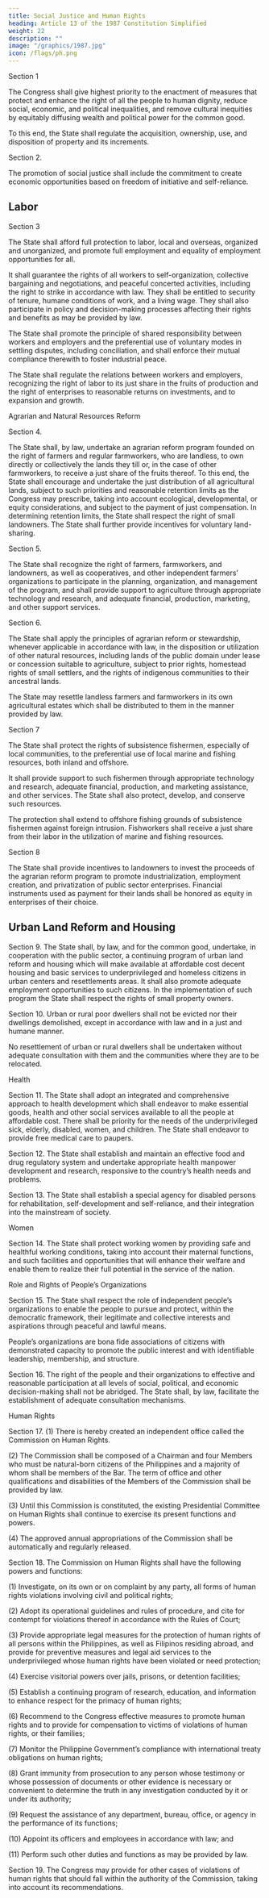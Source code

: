 ```yaml
---
title: Social Justice and Human Rights
heading: Article 13 of the 1987 Constitution Simplified
weight: 22
description: ""
image: "/graphics/1987.jpg"
icon: /flags/ph.png
---
```



Section 1

The Congress shall give highest priority to the enactment of measures that protect and enhance the right of all the people to human dignity, reduce social, economic, and political inequalities, and remove cultural inequities by equitably diffusing wealth and political power for the common good.

To this end, the State shall regulate the acquisition, ownership, use, and disposition of property and its increments.

Section 2. 

The promotion of social justice shall include the commitment to create economic opportunities based on freedom of initiative and self-reliance.


## Labor

Section 3

The State shall afford full protection to labor, local and overseas, organized and unorganized, and promote full employment and equality of employment opportunities for all.

It shall guarantee the rights of all workers to self-organization, collective bargaining and negotiations, and peaceful concerted activities, including the right to strike in accordance with law. They shall be entitled to security of tenure, humane conditions of work, and a living wage. They shall also participate in policy and decision-making processes affecting their rights and benefits as may be provided by law.

The State shall promote the principle of shared responsibility between workers and employers and the preferential use of voluntary modes in settling disputes, including conciliation, and shall enforce their mutual compliance therewith to foster industrial peace.

The State shall regulate the relations between workers and employers, recognizing the right of labor to its just share in the fruits of production and the right of enterprises to reasonable returns on investments, and to expansion and growth.

Agrarian and Natural Resources Reform

Section 4. 

The State shall, by law, undertake an agrarian reform program founded on the right of farmers and regular farmworkers, who are landless, to own directly or collectively the lands they till or, in the case of other farmworkers, to receive a just share of the fruits thereof. To this end, the State shall encourage and undertake the just distribution of all agricultural lands, subject to such priorities and reasonable retention limits as the Congress may prescribe, taking into account ecological, developmental, or equity considerations, and subject to the payment of just compensation. In determining retention limits, the State shall respect the right of small landowners. The State shall further provide incentives for voluntary land-sharing.

Section 5.

The State shall recognize the right of farmers, farmworkers, and landowners, as well as cooperatives, and other independent farmers’ organizations to participate in the planning, organization, and management of the program, and shall provide support to agriculture through appropriate technology and research, and adequate financial, production, marketing, and other support services.

Section 6. 

The State shall apply the principles of agrarian reform or stewardship, whenever applicable in accordance with law, in the disposition or utilization of other natural resources, including lands of the public domain under lease or concession suitable to agriculture, subject to prior rights, homestead rights of small settlers, and the rights of indigenous communities to their ancestral lands.

The State may resettle landless farmers and farmworkers in its own agricultural estates which shall be distributed to them in the manner provided by law.

Section 7

The State shall protect the rights of subsistence fishermen, especially of local communities, to the preferential use of local marine and fishing resources, both inland and offshore. 

It shall provide support to such fishermen through appropriate technology and research, adequate financial, production, and marketing assistance, and other services. The State shall also protect, develop, and conserve such resources. 

The protection shall extend to offshore fishing grounds of subsistence fishermen against foreign intrusion. Fishworkers shall receive a just share from their labor in the utilization of marine and fishing resources.

Section 8

The State shall provide incentives to landowners to invest the proceeds of the agrarian reform program to promote industrialization, employment creation, and privatization of public sector enterprises. Financial instruments used as payment for their lands shall be honored as equity in enterprises of their choice.

## Urban Land Reform and Housing

Section 9. The State shall, by law, and for the common good, undertake, in cooperation with the public sector, a continuing program of urban land reform and housing which will make available at affordable cost decent housing and basic services to underprivileged and homeless citizens in urban centers and resettlements areas. It shall also promote adequate employment opportunities to such citizens. In the implementation of such program the State shall respect the rights of small property owners.

Section 10. Urban or rural poor dwellers shall not be evicted nor their dwellings demolished, except in accordance with law and in a just and humane manner.

No resettlement of urban or rural dwellers shall be undertaken without adequate consultation with them and the communities where they are to be relocated.

Health

Section 11. The State shall adopt an integrated and comprehensive approach to health development which shall endeavor to make essential goods, health and other social services available to all the people at affordable cost. There shall be priority for the needs of the underprivileged sick, elderly, disabled, women, and children. The State shall endeavor to provide free medical care to paupers.

Section 12. The State shall establish and maintain an effective food and drug regulatory system and undertake appropriate health manpower development and research, responsive to the country’s health needs and problems.

Section 13. The State shall establish a special agency for disabled persons for rehabilitation, self-development and self-reliance, and their integration into the mainstream of society.

Women

Section 14. The State shall protect working women by providing safe and healthful working conditions, taking into account their maternal functions, and such facilities and opportunities that will enhance their welfare and enable them to realize their full potential in the service of the nation.

Role and Rights of People’s Organizations

Section 15. The State shall respect the role of independent people’s organizations to enable the people to pursue and protect, within the democratic framework, their legitimate and collective interests and aspirations through peaceful and lawful means.

People’s organizations are bona fide associations of citizens with demonstrated capacity to promote the public interest and with identifiable leadership, membership, and structure.

Section 16. The right of the people and their organizations to effective and reasonable participation at all levels of social, political, and economic decision-making shall not be abridged. The State shall, by law, facilitate the establishment of adequate consultation mechanisms.

Human Rights

Section 17. (1) There is hereby created an independent office called the Commission on Human Rights.

(2) The Commission shall be composed of a Chairman and four Members who must be natural-born citizens of the Philippines and a majority of whom shall be members of the Bar. The term of office and other qualifications and disabilities of the Members of the Commission shall be provided by law.

(3) Until this Commission is constituted, the existing Presidential Committee on Human Rights shall continue to exercise its present functions and powers.

(4) The approved annual appropriations of the Commission shall be automatically and regularly released.

Section 18. The Commission on Human Rights shall have the following powers and functions:

(1) Investigate, on its own or on complaint by any party, all forms of human rights violations involving civil and political rights;

(2) Adopt its operational guidelines and rules of procedure, and cite for contempt for violations thereof in accordance with the Rules of Court;

(3) Provide appropriate legal measures for the protection of human rights of all persons within the Philippines, as well as Filipinos residing abroad, and provide for preventive measures and legal aid services to the underprivileged whose human rights have been violated or need protection;

(4) Exercise visitorial powers over jails, prisons, or detention facilities;

(5) Establish a continuing program of research, education, and information to enhance respect for the primacy of human rights;

(6) Recommend to the Congress effective measures to promote human rights and to provide for compensation to victims of violations of human rights, or their families;

(7) Monitor the Philippine Government’s compliance with international treaty obligations on human rights;

(8) Grant immunity from prosecution to any person whose testimony or whose possession of documents or other evidence is necessary or convenient to determine the truth in any investigation conducted by it or under its authority;

(9) Request the assistance of any department, bureau, office, or agency in the performance of its functions;

(10) Appoint its officers and employees in accordance with law; and

(11) Perform such other duties and functions as may be provided by law.

Section 19. The Congress may provide for other cases of violations of human rights that should fall within the authority of the Commission, taking into account its recommendations.
